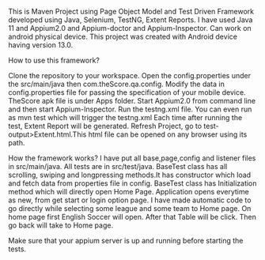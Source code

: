 This is Maven Project using Page Object Model and Test Driven Framework developed using Java, Selenium, TestNG, Extent Reports.
I have used Java 11 and Appium2.0 and Appium-doctor and Appium-Inspector.
Can work on android physical device. This project was created with Android device having version 13.0.

How to use this framework?

Clone the repository to your workspace.
Open the config.properties under the src/main/java then com.theScore.qa.config.
Modify the data in config.properties file for passing the specification of your mobile device.
TheScore apk file is under Apps folder.
Start Appium2.0 from command line and then start Appium-Inspector.
Run the testng.xml file. You can even run as mvn test which will trigger the testng.xml
Each time after running the test, Extent Report will be generated. Refresh Project, go to test-output>Extent.html.This html file can be opened on any browser using its path.

How the framework works?
I have put all base,page,config and listener files in src/main/java. All tests are in src/test/java. 
BaseTest class has all scrolling, swiping and longpressing methods.It has constructor which load and fetch data from properties file in config.
BaseTest class has Initialization method which will directly open Home Page. Application opens everytime as new, from get start or login option page. I have made automatic code to go directly while selecting some league and some team to Home page.
On home page first English Soccer will open. After that Table will be click. Then go back will take to Home page. 




Make sure that your appium server is up and running before starting the tests.
